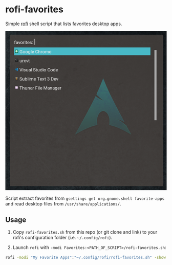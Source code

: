 # rofi-favorites

Simple [rofi](https://github.com/davatorium/rofi) shell script that lists favorites desktop apps.

![screenshot](screenshot.png)

Script extract favorites from `gsettings get org.gnome.shell favorite-apps` and read desktop files from `/usr/share/applications/`.

## Usage

1. Copy `rofi-favorites.sh` from this repo (or git clone and link) to your rofi's configuration folder (i.e. `~/.config/rofi`).

2. Launch `rofi` with `-modi Favorites:<PATH_OF_SCRIPT>/rofi-favorites.sh`:

```bash
rofi -modi "My Favorite Apps":"~/.config/rofi/rofi-favorites.sh" -show "My Favorite Apps"
```
